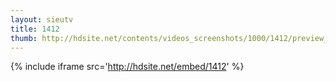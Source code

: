 ```yaml
---
layout: sieutv
title: 1412
thumb: http://hdsite.net/contents/videos_screenshots/1000/1412/preview_360p.mp4.jpg
---
```

{% include iframe src='http://hdsite.net/embed/1412' %}
 
